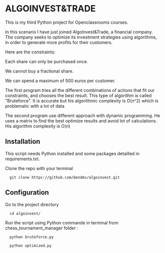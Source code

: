 # ALGOINVEST&TRADE

This is my third Python project for Openclassrooms courses.

In this scenario I have just joined AlgoInvest&Trade, a financial company. The company seeks to optimize its investment strategies using algorithms, in order to generate more profits for their customers.

Here are the constraints:

Each share can only be purchased once.

We cannot buy a fractional share.

We can spend a maximum of 500 euros per customer.

The first program tries all the different combinations of actions that fit our constraints, and chooses the best result. This type of algorithm is called "Bruteforce". It is accurate but his algorithmic complexity is O(n^2) which is problematic with a lot of data

The second program use different approach with dynamic programming. He uses a matrix to find the best optimize results and avoid lot of calculations. His algorithm complexity is O(n)

## Installation

This script needs Python installed and some packages detailled in requirements.txt.

Clone the repo with your terminal 

```
  git clone https://github.com/bendms/algoinvest.git
```
    
## Configuration 

Go to the project directory

```
  cd algoinvest/
```

Run the script using Python commande in terminal from chess_tournament_manager folder :

```
  python bruteforce.py 
```

```
  python optimized.py 
```
